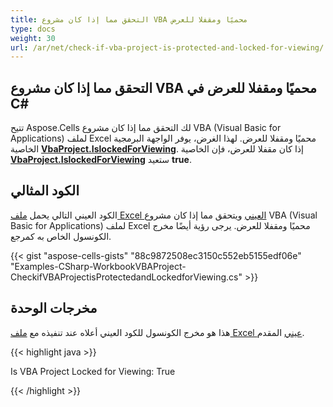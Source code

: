 ```yaml
---
title: التحقق مما إذا كان مشروع VBA محميًا ومقفلا للعرض
type: docs
weight: 30
url: /ar/net/check-if-vba-project-is-protected-and-locked-for-viewing/
---
```


## التحقق مما إذا كان مشروع VBA محميًا ومقفلا للعرض في C#

تتيح Aspose.Cells لك التحقق مما إذا كان مشروع VBA (Visual Basic for Applications) لملف Excel محميًا ومقفلا للعرض. لهذا الغرض، يوفر الواجهة البرمجية الخاصية [**VbaProject.IslockedForViewing**](https://reference.aspose.com/cells/net/aspose.cells.vba/vbaproject/properties/islockedforviewing). إذا كان مقفلا للعرض، فإن الخاصية [**VbaProject.IslockedForViewing**](https://reference.aspose.com/cells/net/aspose.cells.vba/vbaproject/properties/islockedforviewing) ستعيد **true**.

## **الكود المثالي**

الكود العيني التالي يحمل [ملف Excel العيني](43352065.xlsm) ويتحقق مما إذا كان مشروع VBA (Visual Basic for Applications) لملف Excel محميًا ومقفلا للعرض. يرجى رؤية أيضًا مخرج الكونسول الخاص به كمرجع.

{{< gist "aspose-cells-gists" "88c9872508ec3150c552eb5155edf06e" "Examples-CSharp-WorkbookVBAProject-CheckifVBAProjectisProtectedandLockedforViewing.cs" >}}

## **مخرجات الوحدة**

هذا هو مخرج الكونسول للكود العيني أعلاه عند تنفيذه مع [ملف Excel عيني](43352065.xlsm) المقدم.

{{< highlight java >}}

Is VBA Project Locked for Viewing: True

{{< /highlight >}}
